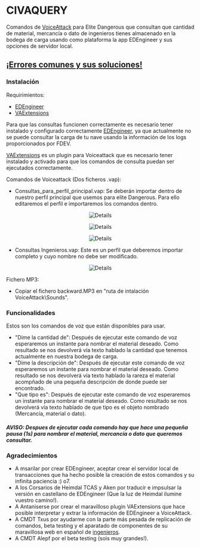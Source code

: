 # CIVAQUERY

Comandos de [VoiceAttack](www.voiceattack.com) para Elite Dangerous que consultan que cantidad de material, mercancía o dato de ingenieros tienes almacenado en la bodega de carga usando como plataforma la app EDEngineer y sus opciones de servidor local.

## [**¡Errores comunes y sus soluciones!**](https://github.com/Shemuev/CIVAQUERY/wiki/Troubleshooting-Issues-(espa%C3%B1ol))

### Instalación

Requirimientos:

- [EDEngineer](https://github.com/msarilar/EDEngineer)
- [VAExtensions](https://github.com/Antaniserse/VAExtensions)

Para que las consultas funcionen correctamente es necesario tener instalado y configurado correctamente [EDEngineer](https://cdn.rawgit.com/msarilar/EDEngineer/master/EDEngineer/releases/setup.exe), ya que actualmente no se puede consultar la carga de tu nave usando la información de los logs proporcionados por FDEV.

[VAExtensions](https://github.com/Antaniserse/VAExtensions/releases) es un plugin para Voiceattack que es necesario tener instalado y activado para que los comandos de consulta puedan ser ejecutados correctamente.

Comandos de Voiceattack (Dos ficheros .vap):

- Consultas_para_perfil_principal.vap: Se deberán importar dentro de nuestro perfil principal que usemos para elite Dangerous. Para ello editaremos el perfil e importaremos los comandos dentro.

<p align="center">
  <img src="https://s16.postimg.org/bmm1ikqfp/edit_main_profile.png" alt="Details"/>
</p>
<p align="center">
  <img src="https://s16.postimg.org/raru33vf9/import_commands.pngg" alt="Details"/>
</p>
<p align="center">
  <img src="https://s16.postimg.org/8tstyjq39/import_commands_2.png" alt="Details"/>
</p>

- Consultas Ingenieros.vap: Este es un perfil que deberemos importar completo y cuyo nombre no debe ser modificado.

<p align="center">
  <img src="https://s16.postimg.org/bdt26e311/import_profile.png" alt="Details"/>
</p>

Fichero MP3:

- Copiar el fichero backward.MP3 en "ruta de intalación VoiceAttack\Sounds".

### Funcionalidades

Estos son los comandos de voz que están disponibles para usar.

- "Dime la cantidad de": Después de ejecutar este comando de voz esperaremos un instante para nombrar el material deseado. Como resultado se nos devolverá vía texto hablado la cantidad que tenemos actualmente en nuestra bodega de carga.
- "Dime la descripción de": Después de ejecutar este comando de voz esperaremos un instante para nombrar el material deseado. Como resultado se nos devolverá vía texto hablado la rareza el material acompñado de una pequeña descripción de donde puede ser encontrado.
- "Que tipo es": Después de ejecutar este comando de voz esperaremos un instante para nombrar el material deseado. Como resultado se nos devolverá vía texto hablado de que tipo es el objeto nombrado (Mercancía, material o dato).

##### **AVISO:** Despues de ejecutar cada comando hay que hace una pequeña pausa (1s) para nombrar el material, mercancía o dato que queremos consultar.

### Agradecimientos

- A msarilar por crear EDEngineer, aceptar crear el servidor local de transacciones que ha hecho posible la creación de estos comandos y su infinita paciencia :) o7.
- A los Corsarios de Heimdal TCAS y Aken por traducir e impsulsar la versión en castellano de EDEngineer (Que la luz de Heimdal ilumine vuestro camino!).
- A Antaniserse por crear el maravilloso plugin VAExtensions que hace posible interpretar y extrar la información de EDEngineer a VoiceAttack.
- A CMDT Txus por ayudarme con la parte más pesada de replicación de comandos, beta testing y el aparatado de componentes de su maravillosa web en español de [ingenieros](http://ingenieros.byethost24.com/componentes.html).
- A CMDT Alepf por el beta testing (sois muy grandes!).
